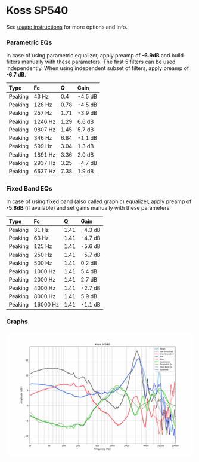 # Koss SP540
See [usage instructions](https://github.com/jaakkopasanen/AutoEq#usage) for more options and info.

### Parametric EQs
In case of using parametric equalizer, apply preamp of **-6.9dB** and build filters manually
with these parameters. The first 5 filters can be used independently.
When using independent subset of filters, apply preamp of **-6.7 dB**.

| Type    | Fc      |    Q | Gain    |
|:--------|:--------|:-----|:--------|
| Peaking | 43 Hz   | 0.4  | -4.5 dB |
| Peaking | 128 Hz  | 0.78 | -4.5 dB |
| Peaking | 257 Hz  | 1.71 | -3.9 dB |
| Peaking | 1246 Hz | 1.29 | 6.6 dB  |
| Peaking | 9807 Hz | 1.45 | 5.7 dB  |
| Peaking | 346 Hz  | 6.84 | -1.1 dB |
| Peaking | 599 Hz  | 3.04 | 1.3 dB  |
| Peaking | 1891 Hz | 3.36 | 2.0 dB  |
| Peaking | 2937 Hz | 3.25 | -4.7 dB |
| Peaking | 6637 Hz | 7.38 | 1.9 dB  |

### Fixed Band EQs
In case of using fixed band (also called graphic) equalizer, apply preamp of **-5.8dB**
(if available) and set gains manually with these parameters.

| Type    | Fc       |    Q | Gain    |
|:--------|:---------|:-----|:--------|
| Peaking | 31 Hz    | 1.41 | -4.3 dB |
| Peaking | 63 Hz    | 1.41 | -4.7 dB |
| Peaking | 125 Hz   | 1.41 | -5.6 dB |
| Peaking | 250 Hz   | 1.41 | -5.7 dB |
| Peaking | 500 Hz   | 1.41 | 0.2 dB  |
| Peaking | 1000 Hz  | 1.41 | 5.4 dB  |
| Peaking | 2000 Hz  | 1.41 | 2.7 dB  |
| Peaking | 4000 Hz  | 1.41 | -2.7 dB |
| Peaking | 8000 Hz  | 1.41 | 5.9 dB  |
| Peaking | 16000 Hz | 1.41 | -1.1 dB |

### Graphs
![](./Koss%20SP540.png)